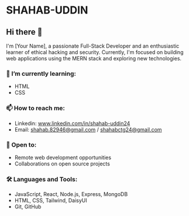 # SHAHAB-UDDIN

## Hi there 👋

I'm [Your Name], a passionate Full-Stack Developer and an enthusiastic learner of ethical hacking and security. Currently, I'm focused on building web applications using the MERN stack and exploring new technologies.


### 🌱 I’m currently learning:
- HTML
- CSS

### 📫 How to reach me:
- Linkedin: www.linkedin.com/in/shahab-uddin24
- Email: shahab.82946@gmail.com / shahabctg24@gmail.com

### 💼 Open to:
- Remote web development opportunities
- Collaborations on open source projects

### 🛠️ Languages and Tools:
- JavaScript, React, Node.js, Express, MongoDB
- HTML, CSS, Tailwind, DaisyUI
- Git, GitHub


